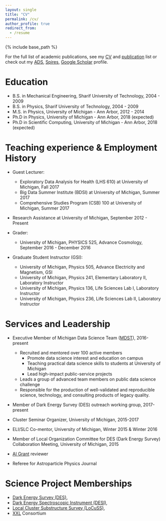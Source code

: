 ```yaml
---
layout: single
title: "CV"
permalink: /cv/
author_profile: true
redirect_from:
  - /resume
---
```


{% include base_path %}

For the full list of academic publications, see my [CV](https://www.overleaf.com/read/gxckmhrxwngb) and [publication](https://www.overleaf.com/read/xhshtnqmczdf) list or check out my [ADS](https://ui.adsabs.harvard.edu/#search/q=author%3A%22Farahi%2C%20Arya), [Spires](http://inspirehep.net/author/profile/A.Farahi.1), [Google Scholar](https://scholar.google.com/citations?user=TFLWMfQAAAAJ&hl=en) profile. 

Education
======
* B.S. in Mechanical Engineering, Sharif University of Technology, 2004 - 2009
* B.S. in Physics, Sharif University of Technology, 2004 - 2009
* M.S. in Physics, University of Michigan - Ann Arbor, 2012 - 2014
* Ph.D  in Physics, University of Michigan - Ann Arbor, 2018 (expected)
* Ph.D  in Scientific Computing, University of Michigan - Ann Arbor, 2018 (expected)


Teaching experience & Employment History 
======
* Guest Lecturer:
   * Exploratory Data Analysis for Health (LHS 610) at University of Michigan, Fall 2017 
   * Big Data Summer Institute (BDSI) at University of Michigan, Summer 2017 
   * Comprehensive Studies Program (CSB) 100 at University of Michigan, Summer 2017

* Research Assistance at University of Michigan, September 2012 - Present 

* Grader: 
   * University of Michigan, PHYSICS 525, Advance Cosmology, September 2016 - December 2016

* Graduate Student Instructor (GSI): 
   * University of Michigan, Physics 505, Advance Electricity and Magnetism, GSI
   * University of Michigan, Physics 241, Elementary Laboratory II, Laboratory Instructor 
   * University of Michigan, Physics 136, Life Sciences Lab I, Laboratory Instructor 
   * University of Michigan, Physics 236, Life Sciences Lab II, Laboratory Instructor 
  

  
Services and Leadership
======
* Executive Member of Michigan Data Science Team ([MDST](http://midas.umich.edu/mdst/)), 2016-present
    * Recruited and mentored over 100 active members
		* Promote data science interest and education on campus
		* Teaching practical data science skills to students at University of Michigan
		* Lead high-impact public-service projects 
    * Leads a group of advanced team members on public data science challenge 
    * Responsible for the production of well-validated and reproducible science, technology, and consulting products of legacy quality.

* Member of Dark Energy Survey (DES) outreach working group, 2017-present

* Cluster Seminar Organizer, University of Michigan, 2015-2017
          
* ELI/SLC Co-mentor, University of Michigan, Winter 2015 & Winter 2016 
          
* Member of Local Organization Committee for DES (Dark Energy Survey) Collaboration Meeting, University of Michigan, 2015

* [AI Grant](https://aigrant.org/) reviewer 

* Referee for Astroparticle Physics Journal


Science Project Memberships
======
* [Dark Energy Survey (DES)](https://www.darkenergysurvey.org/),
* [Dark Energy Spectroscopic Instrument (DESI)](http://desi.lbl.gov/),
* [Local Cluster Substructure Survey (LoCuSS)](http://www.sr.bham.ac.uk/locuss/),
* [XXL](http://irfu.cea.fr/xxl) Consortium

